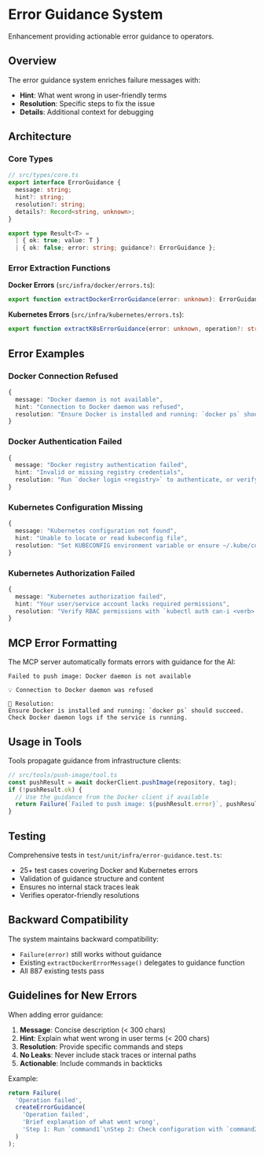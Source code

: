 # Error Guidance System

Enhancement providing actionable error guidance to operators.

## Overview

The error guidance system enriches failure messages with:
- **Hint**: What went wrong in user-friendly terms
- **Resolution**: Specific steps to fix the issue
- **Details**: Additional context for debugging

## Architecture

### Core Types

```typescript
// src/types/core.ts
export interface ErrorGuidance {
  message: string;
  hint?: string;
  resolution?: string;
  details?: Record<string, unknown>;
}

export type Result<T> =
  | { ok: true; value: T }
  | { ok: false; error: string; guidance?: ErrorGuidance };
```

### Error Extraction Functions

**Docker Errors** (`src/infra/docker/errors.ts`):
```typescript
export function extractDockerErrorGuidance(error: unknown): ErrorGuidance
```

**Kubernetes Errors** (`src/infra/kubernetes/errors.ts`):
```typescript
export function extractK8sErrorGuidance(error: unknown, operation?: string): ErrorGuidance
```

## Error Examples

### Docker Connection Refused

```typescript
{
  message: "Docker daemon is not available",
  hint: "Connection to Docker daemon was refused",
  resolution: "Ensure Docker is installed and running: `docker ps` should succeed. Check Docker daemon logs if the service is running."
}
```

### Docker Authentication Failed

```typescript
{
  message: "Docker registry authentication failed",
  hint: "Invalid or missing registry credentials",
  resolution: "Run `docker login <registry>` to authenticate, or verify credentials in your Docker config (~/.docker/config.json)."
}
```

### Kubernetes Configuration Missing

```typescript
{
  message: "Kubernetes configuration not found",
  hint: "Unable to locate or read kubeconfig file",
  resolution: "Set KUBECONFIG environment variable or ensure ~/.kube/config exists. Run `kubectl config view` to verify."
}
```

### Kubernetes Authorization Failed

```typescript
{
  message: "Kubernetes authorization failed",
  hint: "Your user/service account lacks required permissions",
  resolution: "Verify RBAC permissions with `kubectl auth can-i <verb> <resource>`. Contact cluster administrator to grant necessary roles."
}
```

## MCP Error Formatting

The MCP server automatically formats errors with guidance for the AI:

```
Failed to push image: Docker daemon is not available

💡 Connection to Docker daemon was refused

🔧 Resolution:
Ensure Docker is installed and running: `docker ps` should succeed. Check Docker daemon logs if the service is running.
```

## Usage in Tools

Tools propagate guidance from infrastructure clients:

```typescript
// src/tools/push-image/tool.ts
const pushResult = await dockerClient.pushImage(repository, tag);
if (!pushResult.ok) {
  // Use the guidance from the Docker client if available
  return Failure(`Failed to push image: ${pushResult.error}`, pushResult.guidance);
}
```

## Testing

Comprehensive tests in `test/unit/infra/error-guidance.test.ts`:
- 25+ test cases covering Docker and Kubernetes errors
- Validation of guidance structure and content
- Ensures no internal stack traces leak
- Verifies operator-friendly resolutions

## Backward Compatibility

The system maintains backward compatibility:
- `Failure(error)` still works without guidance
- Existing `extractDockerErrorMessage()` delegates to guidance function
- All 887 existing tests pass

## Guidelines for New Errors

When adding error guidance:

1. **Message**: Concise description (< 300 chars)
2. **Hint**: Explain what went wrong in user terms (< 200 chars)
3. **Resolution**: Provide specific commands and steps
4. **No Leaks**: Never include stack traces or internal paths
5. **Actionable**: Include commands in backticks

Example:
```typescript
return Failure(
  'Operation failed',
  createErrorGuidance(
    'Operation failed',
    'Brief explanation of what went wrong',
    'Step 1: Run `command1`\nStep 2: Check configuration with `command2`'
  )
);
```
